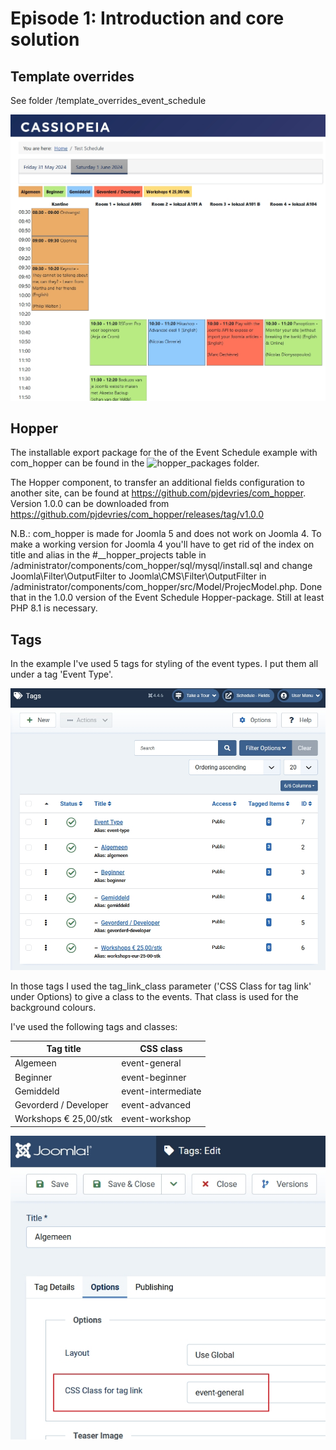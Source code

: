 # Episode 1: Introduction and core solution

## Template overrides
See folder /template_overrides_event_schedule

![screenshot of override with some values](images/eventschedule-screenshot2024-07-19.jpg)
## Hopper
The installable export package for the of the Event Schedule example with com_hopper can be found in the ![hopper_packages](hopper_packages) folder.

The Hopper component, to transfer an additional fields configuration to another site, can be found at https://github.com/pjdevries/com_hopper. Version 1.0.0 can be downloaded from https://github.com/pjdevries/com_hopper/releases/tag/v1.0.0

N.B.: com_hopper is made for Joomla 5 and does not work on Joomla 4. To make a working version for Joomla 4 you'll have to get rid of the index on title and alias in the #__hopper_projects table in /administrator/components/com_hopper/sql/mysql/install.sql and change Joomla\Filter\OutputFilter to Joomla\CMS\Filter\OutputFilter in /administrator/components/com_hopper/src/Model/ProjecModel.php. Done that in the 1.0.0 version of the Event Schedule Hopper-package. Still at least PHP 8.1 is necessary.
## Tags
In the example I've used 5 tags for styling of the event types. I put them all under a tag 'Event Type'.

![tags](images/tags.jpg)

In those tags I used the tag_link_class parameter ('CSS Class for tag link' under Options) to give a class to the events. That class is used for the background colours.

I've used the following tags and classes:

| Tag title             | CSS class          |
|-----------------------|--------------------|
| Algemeen              | event-general      |
| Beginner              | event-beginner     |
| Gemiddeld             | event-intermediate |
| Gevorderd / Developer | event-advanced     |
| Workshops € 25,00/stk | event-workshop     |



![tags css class](images/tags-css-class.jpg)